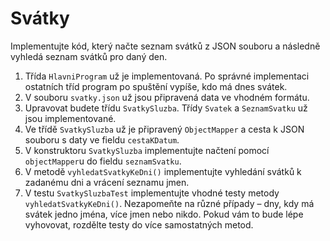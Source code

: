 # Svátky

Implementujte kód, který načte seznam svátků z JSON souboru a následně vyhledá seznam svátků pro daný den.

1. Třída `HlavniProgram` už je implementovaná. Po správné implementaci ostatních tříd program po spuštění vypíše, kdo má dnes svátek.
2. V souboru `svatky.json` už jsou připravená data ve vhodném formátu.
3. Upravovat budete třídu `SvatkySluzba`. Třídy `Svatek` a `SeznamSvatku` už jsou implementované.
5. Ve třídě `SvatkySluzba` už je připravený `ObjectMapper` a cesta k JSON souboru s daty ve fieldu `cestaKDatum`.
6. V konstruktoru `SvatkySluzba` implementujte načtení pomocí `objectMapper`u do fieldu `seznamSvatku`.
7. V metodě `vyhledatSvatkyKeDni()` implementujte vyhledání svátků k zadanému dni a vrácení seznamu jmen.
8. V testu `SvatkySluzbaTest` implementujte vhodné testy metody `vyhledatSvatkyKeDni()`. Nezapomeňte na různé případy – dny, kdy má svátek jedno jména, více jmen nebo nikdo. Pokud vám to bude lépe vyhovovat, rozdělte testy do více samostatných metod. 
